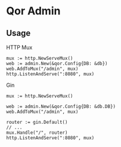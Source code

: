 # Qor Admin

## Usage


HTTP Mux

```
mux := http.NewServeMux()
web := admin.New(&qor.Config{DB: &db})
web.AddToMux("/admin", mux)
http.ListenAndServe(":8080", mux)
```

Gin

```
mux := http.NewServeMux()

web := admin.New(&qor.Config{DB: &db.DB})
web.AddToMux("/admin", mux)

router := gin.Default()
// ...
mux.Handle("/", router)
http.ListenAndServe(":8080", mux)
```

